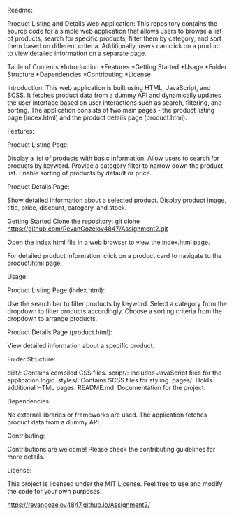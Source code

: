 Readme:


Product Listing and Details Web Application:
This repository contains the source code for a simple web application that allows users to browse a list of products, search for specific products, filter them by category, and sort them based on different criteria. Additionally, users can click on a product to view detailed information on a separate page.


Table of Contents
*Introduction
*Features
*Getting Started
*Usage
*Folder Structure
*Dependencies
*Contributing
*License


Introduction:
This web application is built using HTML, JavaScript, and SCSS. It fetches product data from a dummy API and dynamically updates the user interface based on user interactions such as search, filtering, and sorting. The application consists of two main pages - the product listing page (index.html) and the product details page (product.html).


Features:


Product Listing Page:

Display a list of products with basic information.
Allow users to search for products by keyword.
Provide a category filter to narrow down the product list.
Enable sorting of products by default or price.


Product Details Page:

Show detailed information about a selected product.
Display product image, title, price, discount, category, and stock.


Getting Started
Clone the repository:
git clone https://github.com/RevanGozelov4847/Assignment2.git

Open the index.html file in a web browser to view the index.html page.


For detailed product information, click on a product card to navigate to the product.html page.


Usage:


Product Listing Page (index.html):

Use the search bar to filter products by keyword.
Select a category from the dropdown to filter products accordingly.
Choose a sorting criteria from the dropdown to arrange products.


Product Details Page (product.html):

View detailed information about a specific product.


Folder Structure:

dist/: Contains compiled CSS files.
script/: Includes JavaScript files for the application logic.
styles/: Contains SCSS files for styling.
pages/: Holds additional HTML pages.
README.md: Documentation for the project.


Dependencies:

No external libraries or frameworks are used.
The application fetches product data from a dummy API.


Contributing:

Contributions are welcome! Please check the contributing guidelines for more details.


License:

This project is licensed under the MIT License. Feel free to use and modify the code for your own purposes.


https://revangozelov4847.github.io/Assignment2/



